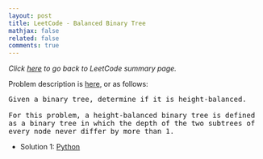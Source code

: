 ```yaml
---
layout: post
title: LeetCode - Balanced Binary Tree
mathjax: false
related: false
comments: true
---
```


_Click [here](./index.html) to go back to LeetCode summary page._

Problem description is [here](https://oj.leetcode.com/problems/balanced-binary-tree/), or as follows: 

<pre>
Given a binary tree, determine if it is height-balanced.

For this problem, a height-balanced binary tree is defined 
as a binary tree in which the depth of the two subtrees of 
every node never differ by more than 1. 
</pre>

* Solution 1: [Python](https://github.com/lijunhw/leetcode_practice/blob/master/balanced_binary_tree_easy/Solution1.py)



